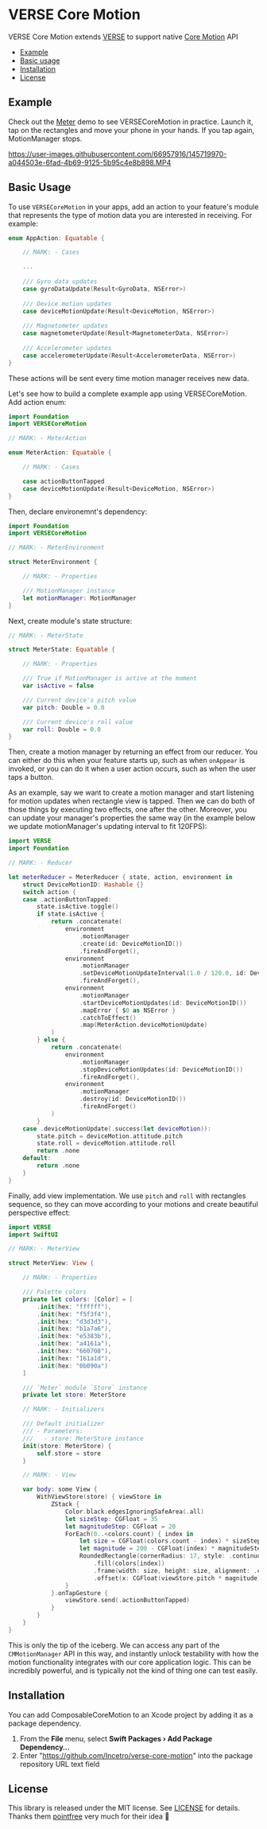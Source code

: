 # VERSE Core Motion

VERSE Core Motion extends [VERSE](https://github.com/Incetro/verse) to support native [Core Motion](https://developer.apple.com/documentation/coremotion) API

* [Example](#example)
* [Basic usage](#basic-usage)
* [Installation](#installation)
* [License](#license)

## Example

Check out the [Meter](./Examples/Meter) demo to see VERSECoreMotion in practice. Launch it, tap on the rectangles and move your phone in your hands. If you tap again, MotionManager stops.

https://user-images.githubusercontent.com/66957916/145719970-a044503e-6fad-4b69-9125-5b95c4e8b898.MP4

## Basic Usage

To use `VERSECoreMotion` in your apps, add an action to your feature's module that represents the type of motion data you are interested in receiving. For example:

```swift
enum AppAction: Equatable {

    // MARK: - Cases

    ...
    
    /// Gyro data updates
    case gyroDataUpdate(Result<GyroData, NSError>)
    
    /// Device motion updates
    case deviceMotionUpdate(Result<DeviceMotion, NSError>)
    
    /// Magnetometer updates
    case magnetometerUpdate(Result<MagnetometerData, NSError>)
    
    /// Accelerometer updates
    case accelerometerUpdate(Result<AccelerometerData, NSError>)
}
```
These actions will be sent every time motion manager receives new data.

Let's see how to build a complete example app using VERSECoreMotion. Add action enum:

```swift
import Foundation
import VERSECoreMotion

// MARK: - MeterAction

enum MeterAction: Equatable {

    // MARK: - Cases

    case actionButtonTapped
    case deviceMotionUpdate(Result<DeviceMotion, NSError>)
}
```

Then, declare environemnt's dependency:

```swift
import Foundation
import VERSECoreMotion

// MARK: - MeterEnvironment

struct MeterEnvironment {

    // MARK: - Properties

    /// MotionManager instance
    let motionManager: MotionManager
}
```

Next, create module's state structure:

```swift
// MARK: - MeterState

struct MeterState: Equatable {

    // MARK: - Properties

    /// True if MotionManager is active at the moment
    var isActive = false

    /// Current device's pitch value
    var pitch: Double = 0.0

    /// Current device's roll value
    var roll: Double = 0.0
}
```

Then, create a motion manager by returning an effect from our reducer. You can either do this when your feature starts up, such as when `onAppear` is invoked, or you can do it when a user action occurs, such as when the user taps a button.

As an example, say we want to create a motion manager and start listening for motion updates when rectangle view is tapped. Then we can do both of those things by executing two effects, one after the other. Moreover, you can update your manager's properties the same way (in the example below we update motionManager's updating interval to fit 120FPS):

```swift
import VERSE
import Foundation

// MARK: - Reducer

let meterReducer = MeterReducer { state, action, environment in
    struct DeviceMotionID: Hashable {}
    switch action {
    case .actionButtonTapped:
        state.isActive.toggle()
        if state.isActive {
            return .concatenate(
                environment
                    .motionManager
                    .create(id: DeviceMotionID())
                    .fireAndForget(),
                environment
                    .motionManager
                    .setDeviceMotionUpdateInterval(1.0 / 120.0, id: DeviceMotionID())
                    .fireAndForget(),
                environment
                    .motionManager
                    .startDeviceMotionUpdates(id: DeviceMotionID())
                    .mapError { $0 as NSError }
                    .catchToEffect()
                    .map(MeterAction.deviceMotionUpdate)
            )
        } else {
            return .concatenate(
                environment
                    .motionManager
                    .stopDeviceMotionUpdates(id: DeviceMotionID())
                    .fireAndForget(),
                environment
                    .motionManager
                    .destroy(id: DeviceMotionID())
                    .fireAndForget()
            )
        }
    case .deviceMotionUpdate(.success(let deviceMotion)):
        state.pitch = deviceMotion.attitude.pitch
        state.roll = deviceMotion.attitude.roll
        return .none
    default:
        return .none
    }
}
```

Finally, add view implementation. We use `pitch` and `roll` with rectangles sequence, so they can move according to your motions and create beautiful perspective effect:

```swift
import VERSE
import SwiftUI

// MARK: - MeterView

struct MeterView: View {

    // MARK: - Properties

    /// Palette colors
    private let colors: [Color] = [
        .init(hex: "ffffff"),
        .init(hex: "f5f3f4"),
        .init(hex: "d3d3d3"),
        .init(hex: "b1a7a6"),
        .init(hex: "e5383b"),
        .init(hex: "a4161a"),
        .init(hex: "660708"),
        .init(hex: "161a1d"),
        .init(hex: "0b090a")
    ]

    /// `Meter` module `Store` instance
    private let store: MeterStore

    // MARK: - Initializers

    /// Default initializer
    /// - Parameters:
    ///   - store: MeterStore instance
    init(store: MeterStore) {
        self.store = store
    }

    // MARK: - View

    var body: some View {
        WithViewStore(store) { viewStore in
            ZStack {
                Color.black.edgesIgnoringSafeArea(.all)
                let sizeStep: CGFloat = 35
                let magnitudeStep: CGFloat = 20
                ForEach(0..<colors.count) { index in
                    let size = CGFloat(colors.count - index) * sizeStep
                    let magnitude = 200 - CGFloat(index) * magnitudeStep
                    RoundedRectangle(cornerRadius: 17, style: .continuous)
                        .fill(colors[index])
                        .frame(width: size, height: size, alignment: .center)
                        .offset(x: CGFloat(viewStore.pitch * magnitude), y: CGFloat(viewStore.roll * magnitude))
                }
            }.onTapGesture {
                viewStore.send(.actionButtonTapped)
            }
        }
    }
}
```

This is only the tip of the iceberg. We can access any part of the `CMMotionManager` API in this way, and instantly unlock testability with how the motion functionality integrates with our core application logic. This can be incredibly powerful, and is typically not the kind of thing one can test easily.

## Installation

You can add ComposableCoreMotion to an Xcode project by adding it as a package dependency.

  1. From the **File** menu, select **Swift Packages › Add Package Dependency…**
  2. Enter "https://github.com/Incetro/verse-core-motion" into the package repository URL text field

## License

This library is released under the MIT license. See [LICENSE](LICENSE) for details.
Thanks them [pointfree](https://github.com/pointfreeco/composable-core-motion) very much for their idea 🖤
